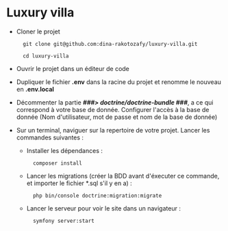 # Luxury villa

- Cloner le projet

  ```
    git clone git@github.com:dina-rakotozafy/luxury-villa.git
  
    cd luxury-villa
  ```

- Ouvrir le projet dans un éditeur de code

- Dupliquer le fichier **.env** dans la racine du projet et renomme le nouveau en **.env.local**

- Décommenter la partie ***###> doctrine/doctrine-bundle ###***, a ce qui correspond à votre base de donnée.
  Configurer l'accès à la base de donnée (Nom d'utilisateur, mot de passe et nom de la base de donnée)

- Sur un terminal, naviguer sur la repertoire de votre projet. Lancer les commandes suivantes :
  
   * Installer les dépendances :
     
      ```
        composer install
      ```

  * Lancer les migrations (créer la BDD avant d'éxecuter ce commande, et importer le fichier *.sql s'il y en a) :
    
      ```
        php bin/console doctrine:migration:migrate
      ```
  * Lancer le serveur pour voir le site dans un navigateur :
      ```
        symfony server:start
      ```

